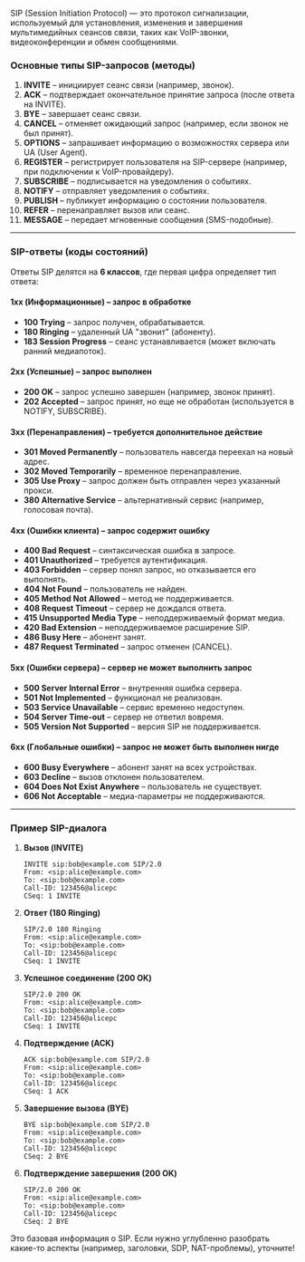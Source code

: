 SIP (Session Initiation Protocol) — это протокол сигнализации, используемый для установления, изменения и завершения мультимедийных сеансов связи, таких как VoIP-звонки, видеоконференции и обмен сообщениями.  

### **Основные типы SIP-запросов (методы)**  
1. **INVITE** – инициирует сеанс связи (например, звонок).  
2. **ACK** – подтверждает окончательное принятие запроса (после ответа на INVITE).  
3. **BYE** – завершает сеанс связи.  
4. **CANCEL** – отменяет ожидающий запрос (например, если звонок не был принят).  
5. **OPTIONS** – запрашивает информацию о возможностях сервера или UA (User Agent).  
6. **REGISTER** – регистрирует пользователя на SIP-сервере (например, при подключении к VoIP-провайдеру).  
7. **SUBSCRIBE** – подписывается на уведомления о событиях.  
8. **NOTIFY** – отправляет уведомления о событиях.  
9. **PUBLISH** – публикует информацию о состоянии пользователя.  
10. **REFER** – перенаправляет вызов или сеанс.  
11. **MESSAGE** – передает мгновенные сообщения (SMS-подобные).  

---

### **SIP-ответы (коды состояний)**  
Ответы SIP делятся на **6 классов**, где первая цифра определяет тип ответа:  

#### **1xx (Информационные)** – запрос в обработке  
- **100 Trying** – запрос получен, обрабатывается.  
- **180 Ringing** – удаленный UA "звонит" (абоненту).  
- **183 Session Progress** – сеанс устанавливается (может включать ранний медиапоток).  

#### **2xx (Успешные)** – запрос выполнен  
- **200 OK** – запрос успешно завершен (например, звонок принят).  
- **202 Accepted** – запрос принят, но еще не обработан (используется в NOTIFY, SUBSCRIBE).  

#### **3xx (Перенаправления)** – требуется дополнительное действие  
- **301 Moved Permanently** – пользователь навсегда переехал на новый адрес.  
- **302 Moved Temporarily** – временное перенаправление.  
- **305 Use Proxy** – запрос должен быть отправлен через указанный прокси.  
- **380 Alternative Service** – альтернативный сервис (например, голосовая почта).  

#### **4xx (Ошибки клиента)** – запрос содержит ошибку  
- **400 Bad Request** – синтаксическая ошибка в запросе.  
- **401 Unauthorized** – требуется аутентификация.  
- **403 Forbidden** – сервер понял запрос, но отказывается его выполнять.  
- **404 Not Found** – пользователь не найден.  
- **405 Method Not Allowed** – метод не поддерживается.  
- **408 Request Timeout** – сервер не дождался ответа.  
- **415 Unsupported Media Type** – неподдерживаемый формат медиа.  
- **420 Bad Extension** – неподдерживаемое расширение SIP.  
- **486 Busy Here** – абонент занят.  
- **487 Request Terminated** – запрос отменен (CANCEL).  

#### **5xx (Ошибки сервера)** – сервер не может выполнить запрос  
- **500 Server Internal Error** – внутренняя ошибка сервера.  
- **501 Not Implemented** – функционал не реализован.  
- **503 Service Unavailable** – сервис временно недоступен.  
- **504 Server Time-out** – сервер не ответил вовремя.  
- **505 Version Not Supported** – версия SIP не поддерживается.  

#### **6xx (Глобальные ошибки)** – запрос не может быть выполнен нигде  
- **600 Busy Everywhere** – абонент занят на всех устройствах.  
- **603 Decline** – вызов отклонен пользователем.  
- **604 Does Not Exist Anywhere** – пользователь не существует.  
- **606 Not Acceptable** – медиа-параметры не поддерживаются.  

---

### **Пример SIP-диалога**  
1. **Вызов (INVITE)**  
   ```  
   INVITE sip:bob@example.com SIP/2.0  
   From: <sip:alice@example.com>  
   To: <sip:bob@example.com>  
   Call-ID: 123456@alicepc  
   CSeq: 1 INVITE  
   ```  

2. **Ответ (180 Ringing)**  
   ```  
   SIP/2.0 180 Ringing  
   From: <sip:alice@example.com>  
   To: <sip:bob@example.com>  
   Call-ID: 123456@alicepc  
   CSeq: 1 INVITE  
   ```  

3. **Успешное соединение (200 OK)**  
   ```  
   SIP/2.0 200 OK  
   From: <sip:alice@example.com>  
   To: <sip:bob@example.com>  
   Call-ID: 123456@alicepc  
   CSeq: 1 INVITE  
   ```  

4. **Подтверждение (ACK)**  
   ```  
   ACK sip:bob@example.com SIP/2.0  
   From: <sip:alice@example.com>  
   To: <sip:bob@example.com>  
   Call-ID: 123456@alicepc  
   CSeq: 1 ACK  
   ```  

5. **Завершение вызова (BYE)**  
   ```  
   BYE sip:bob@example.com SIP/2.0  
   From: <sip:alice@example.com>  
   To: <sip:bob@example.com>  
   Call-ID: 123456@alicepc  
   CSeq: 2 BYE  
   ```  

6. **Подтверждение завершения (200 OK)**  
   ```  
   SIP/2.0 200 OK  
   From: <sip:alice@example.com>  
   To: <sip:bob@example.com>  
   Call-ID: 123456@alicepc  
   CSeq: 2 BYE  
   ```  

Это базовая информация о SIP. Если нужно углубленно разобрать какие-то аспекты (например, заголовки, SDP, NAT-проблемы), уточните!
